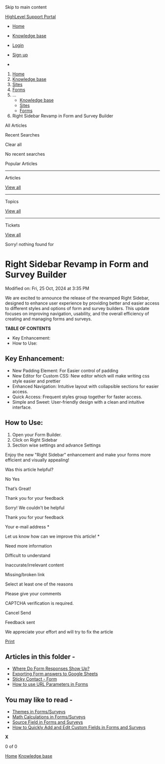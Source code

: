 Skip to main content

[ HighLevel Support Portal ](https://help.gohighlevel.com)

  * [ Home ](/support/home)
  * [ Knowledge base ](/support/solutions)

  * [Login](/support/login)
  * [Sign up](/support/signup)
  * 

  1. [Home](/support/home)
  2. [Knowledge base](/support/solutions)
  3. [Sites](/support/solutions/48000449581)
  4. [Forms](/support/solutions/folders/48000665899)
  5. ... 
     * [Knowledge base](/support/solutions)
     * [Sites](/support/solutions/48000449581)
     * [Forms](/support/solutions/folders/48000665899)
  6. Right Sidebar Revamp in Form and Survey Builder

All  Articles 

Recent Searches

Clear all

No recent searches

Popular Articles

* * *

Articles

[View all](/support/search/solutions)

* * *

Topics

[View all](/support/search/topics)

* * *

Tickets

[View all](/support/search/tickets)

Sorry! nothing found for   

# Right Sidebar Revamp in Form and Survey Builder

Modified on: Fri, 25 Oct, 2024 at 3:35 PM

We are excited to announce the release of the revamped Right Sidebar, designed to enhance user experience by providing better and easier access to different styles and options of form and survey builders. This update focuses on improving navigation, usability, and the overall efficiency of creating and managing forms and surveys. 

**TABLE OF CONTENTS**

  * Key Enhancement:
  * How to Use:

## **Key Enhancement:**

  * New Padding Element: For Easier control of padding
  * New Editor for Custom CSS: New editor which will make writing css style easier and prettier
  * Enhanced Navigation: Intuitive layout with collapsible sections for easier access.
  * Quick Access: Frequent styles group together for faster access.
  * Simple and Sweet: User-friendly design with a clean and intuitive interface.

## **How to Use:**

  1. Open your Form Builder.
  2. Click on Right Sidebar
  3. Section wise settings and advance Settings

Enjoy the new "Right Sidebar" enhancement and make your forms more efficient and visually appealing!

Was this article helpful?

No  Yes 

That’s Great!

Thank you for your feedback

Sorry! We couldn't be helpful

Thank you for your feedback

Your e-mail address *

Let us know how can we improve this article! *

Need more information 

Difficult to understand 

Inaccurate/irrelevant content 

Missing/broken link 

Select at least one of the reasons 

Please give your comments 

CAPTCHA verification is required. 

Cancel  Send 

Feedback sent

We appreciate your effort and will try to fix the article

[Print](javascript:print\(\))

## Articles in this folder -

  * [Where Do Form Responses Show Up?](/support/solutions/articles/48000979916-where-do-form-responses-show-up-)
  * [Exporting Form answers to Google Sheets](/support/solutions/articles/48000979918-exporting-form-answers-to-google-sheets)
  * [Sticky Contact - Form](/support/solutions/articles/48000979919-sticky-contact-form)
  * [How to use URL Parameters in Forms](/support/solutions/articles/48001164119-how-to-use-url-parameters-in-forms)

## You may like to read -

  * [Themes in Forms/Surveys](/support/solutions/articles/155000001315-themes-in-forms-surveys)
  * [Math Calculations in Forms/Surveys](/support/solutions/articles/155000003634-math-calculations-in-forms-surveys)
  * [Source Field in Forms and Surveys](/support/solutions/articles/155000001506-source-field-in-forms-and-surveys)
  * [How to Quickly Add and Edit Custom Fields in Forms and Surveys](/support/solutions/articles/155000003223-how-to-quickly-add-and-edit-custom-fields-in-forms-and-surveys)

**X**

0 of 0 []()

[Home](/support/home) [Knowledge base](/support/solutions)
